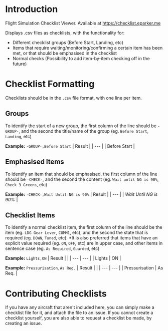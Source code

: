 # Introduction
Flight Simulation Checklist Viewer. Available at https://checklist.eparker.me

Displays .csv files as checklists, with the functionality for:
- Different checklist groups (Before Start, Landing, etc)
- Items that require waiting/monitoring/confirming a certain item has been met, or that should be emphasised in the checklist
- Normal checks (Possibility to add item-by-item checking off in the future)

# Checklist Formatting
Checklists should be in the `.csv` file format, with one line per item.

## Groups
To identify the start of a new group, the first column of the line should be `-GROUP-`, and the second the title/name of the group (eg. `Before Start`, `Landing`, etc)

**Example:** `-GROUP-,Before Start`
| Result |
| --- |
| Before Start |

## Emphasised Items
To identify an item that should be emphasised, the first column of the line should be `-CHECK-`, and the second the content (eg. `Wait until NG is 90%`, `Check 3 Greens`, etc)

**Example:** `-CHECK-,Wait Until NG is 90%`
| Result |
| --- |
| *Wait Until NG is 90%* |

## Checklist Items
To identify a normal checklist item, the first column of the line should be the item (eg. `LDG Gear Lever`, `COMM1`, etc), and the second the state that is required (eg. `DOWN`, `Tuned`, etc).
*It is also preferred that items that have an explicit value required (eg. `ON`, `OFF`, etc) are in upper case, and other items in sentence case (eg. `As Required`, `Guarded`, etc)

**Example:** `Lights,ON`
| Result | |
| --- | --- |
| Lights | ON |

**Example:** `Pressurisation,As Req.`
| Result | |
| --- | --- |
| Pressurisation | As Req. |

# Contributing Checklists
If you have any aircraft that aren't included here, you can simply make a checklist file for it, and attach the file to an issue. If you cannot create a checklist yourself, you are also able to request a checklist be made, by creating an issue.
